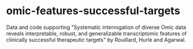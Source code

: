 # omic-features-successful-targets
Data and code supporting "Systematic interrogation of diverse Omic data reveals interpretable, robust, and generalizable transcriptomic features of clinically successful therapeutic targets" by Rouillard, Hurle and Agarwal.
